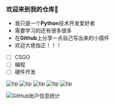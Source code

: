 ### 欢迎来到我的仓库👋
 - 我只是一个**Python**技术开发爱好者
 - 需要学习的还有很多很多
 - 在****Github****上分享一点自己写出来的小插件
 - 欢迎大佬指正！！！
 - [ ] CSGO
 - [ ] 编程 
 - [ ] 硬件开发

![tip](https://badgen.net/badge/python/3.11.6/orange?i)  ![tip](https://badgen.net/badge/windows/10/green?i) ![tip](https://badgen.net/badge/ubuntu-sever/22.04/blue?i) ![tip](https://badgen.net/badge/orangepi/zero-3/yellow?i) ![tip](https://badgen.net/badge/vscode/1.8/pink?i)

![GitHub账户信息统计](https://github-stats.ubrong.com/api?username=Sydrr0&show_icons=true&theme=tokyonight)
 
